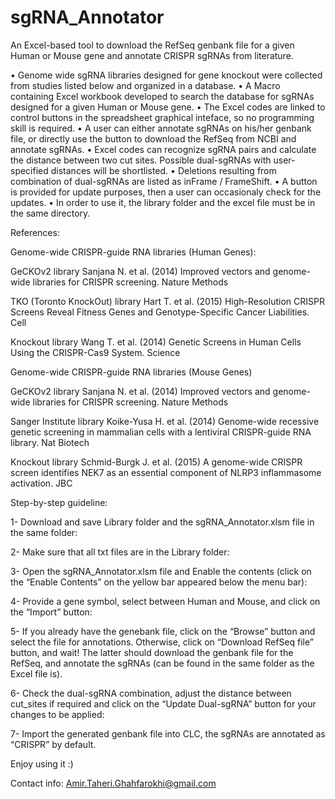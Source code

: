 # sgRNA_Annotator
An Excel-based tool to download the RefSeq genbank file for a given Human or Mouse gene and annotate CRISPR sgRNAs from literature. 

•	Genome wide sgRNA libraries designed for gene knockout were collected from studies listed below and organized in a database. 
•	A Macro containing Excel workbook developed to search the database for sgRNAs designed for a given Human or Mouse gene.
•	The Excel codes are linked to control buttons in the spreadsheet graphical inteface, so no programming skill is required.
•	A user can either annotate sgRNAs on his/her genbank file, or directly use the button to download the RefSeq from NCBI and annotate sgRNAs.
•	Excel codes can recognize sgRNA pairs and calculate the distance between two cut sites. Possible dual-sgRNAs with user-specified distances will be shortlisted.
•	Deletions resulting from combination of dual-sgRNAs are listed as inFrame / FrameShift.
•	A button is provided for update purposes, then a user can occasionaly check for the updates.
•	In order to use it, the library folder and the excel file must be in the same directory.

References:

Genome-wide CRISPR-guide RNA libraries (Human Genes):

GeCKOv2 library
Sanjana N. et al. (2014) Improved vectors and genome-wide libraries for CRISPR screening. Nature Methods

TKO (Toronto KnockOut) library
Hart T. et al. (2015) High-Resolution CRISPR Screens Reveal Fitness Genes and Genotype-Specific Cancer Liabilities. Cell

Knockout library
Wang T. et al. (2014) Genetic Screens in Human Cells Using the CRISPR-Cas9 System. Science

Genome-wide CRISPR-guide RNA libraries (Mouse Genes)

GeCKOv2 library
Sanjana N. et al. (2014) Improved vectors and genome-wide libraries for CRISPR screening. Nature Methods

Sanger Institute library
Koike-Yusa H. et al. (2014) Genome-wide recessive genetic screening in mammalian cells with a lentiviral CRISPR-guide RNA library. Nat Biotech

Knockout library
Schmid-Burgk J. et al. (2015) A genome-wide CRISPR screen identifies NEK7 as an essential component of NLRP3 inflammasome activation. JBC

Step-by-step guideline:

1-	Download and save Library folder and the sgRNA_Annotator.xlsm file in the same folder:
 
2-	Make sure that all txt files are in the Library folder:
 
3-	Open the sgRNA_Annotator.xlsm file and Enable the contents (click on the “Enable Contents” on the yellow bar appeared below the menu bar):
 
4-	Provide a gene symbol, select between Human and Mouse, and click on the “Import” button:
 
5-	If you already have the genebank file, click on the “Browse” button and select the file for annotations. Otherwise, click on “Download RefSeq file” button, and wait! The latter should download the genbank file for the RefSeq, and annotate the sgRNAs (can be found in the same folder as the Excel file is).
 
6-	Check the dual-sgRNA combination, adjust the distance between cut_sites if required and click on the “Update Dual-sgRNA” button for your changes to be applied:
 
7-	Import the generated genbank file into CLC, the sgRNAs are annotated as “CRISPR” by default.
 
Enjoy using it :)

Contact info:
Amir.Taheri.Ghahfarokhi@gmail.com

